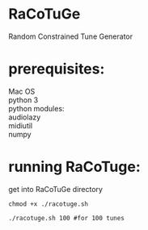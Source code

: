 # RaCoTuGe
Random Constrained Tune Generator      

# prerequisites:
Mac OS      
python 3      
python modules:      
   audiolazy      
   midiutil      
   numpy      

# running RaCoTuge:
get into RaCoTuGe directory      
```
chmod +x ./racotuge.sh      
```
```
./racotuge.sh 100 #for 100 tunes      
```
